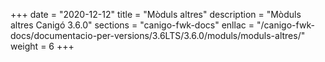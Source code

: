 +++
date        = "2020-12-12"
title       = "Mòduls altres"
description = "Mòduls altres Canigó 3.6.0"
sections    = "canigo-fwk-docs"
enllac		= "/canigo-fwk-docs/documentacio-per-versions/3.6LTS/3.6.0/moduls/moduls-altres/"
weight		= 6
+++
